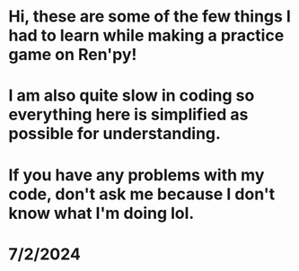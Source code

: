 # Hi, these are some of the few things I had to learn while making a practice game on Ren'py!
# I am also quite slow in coding so everything here is simplified as possible for understanding.
# If you have any problems with my code, don't ask me because I don't know what I'm doing lol.
# 7/2/2024
